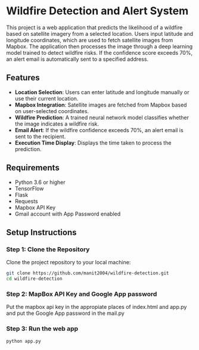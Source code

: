 
# Wildfire Detection and Alert System

This project is a web application that predicts the likelihood of a wildfire based on satellite imagery from a selected location. Users input latitude and longitude coordinates, which are used to fetch satellite images from Mapbox. The application then processes the image through a deep learning model trained to detect wildfire risks. If the confidence score exceeds 70%, an alert email is automatically sent to a specified address.

## Features

- **Location Selection**: Users can enter latitude and longitude manually or use their current location.
- **Mapbox Integration**: Satellite images are fetched from Mapbox based on user-selected coordinates.
- **Wildfire Prediction**: A trained neural network model classifies whether the image indicates a wildfire risk.
- **Email Alert**: If the wildfire confidence exceeds 70%, an alert email is sent to the recipient.
- **Execution Time Display**: Displays the time taken to process the prediction.

## Requirements

- Python 3.6 or higher
- TensorFlow
- Flask
- Requests
- Mapbox API Key
- Gmail account with App Password enabled

## Setup Instructions

### Step 1: Clone the Repository

Clone the project repository to your local machine:

```bash
git clone https://github.com/manit2004/wildfire-detection.git
cd wildfire-detection
```
### Step 2: MapBox API Key and Google App password

Put the mapbox api key in the appropiate places of index.html and app.py and put the Google App password in the mail.py

### Step 3: Run the web app

```bash
python app.py
```
